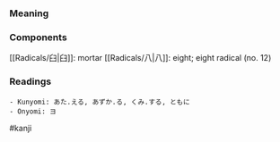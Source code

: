 ### Meaning



### Components

[[Radicals/臼|臼]]: mortar [[Radicals/八|八]]: eight; eight radical (no. 12)

### Readings

```
- Kunyomi: あた.える, あずか.る, くみ.する, ともに
- Onyomi: ヨ
```

#kanji